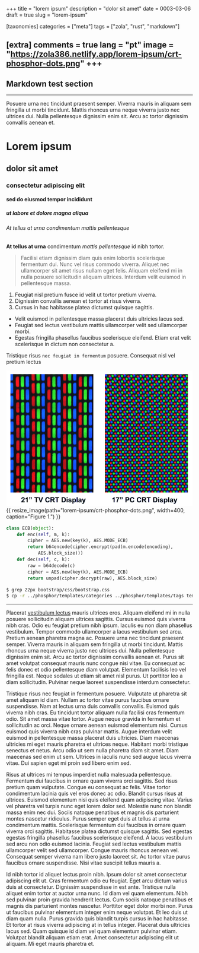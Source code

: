 +++
title = "lorem ipsum"
description = "dolor sit amet"
date = 0003-03-06
draft = true 
slug = "lorem-ipsum"

[taxonomies]
categories = ["meta"]
tags = ["zola", "rust", "markdown"]

[extra]
comments = true
lang = "pt"
image = "https://zola386.netlify.app/lorem-ipsum/crt-phosphor-dots.png"
+++
---
## Markdown test section
---

Posuere urna nec tincidunt praesent semper. Viverra mauris in aliquam sem fringilla ut morbi tincidunt. Mattis rhoncus urna neque viverra justo nec ultrices dui. Nulla pellentesque dignissim enim sit. Arcu ac tortor dignissim convallis aenean et.

# Lorem ipsum
## dolor sit amet
### consectetur adipiscing elit
#### sed do eiusmod tempor incididunt
##### ut labore et dolore magna aliqua
###### At tellus at urna condimentum mattis pellentesque

**At tellus at urna** condimentum *mattis pellentesque* id nibh tortor.

> Facilisi etiam dignissim diam quis enim lobortis scelerisque fermentum dui. Nunc vel risus commodo viverra. Aliquet nec ullamcorper sit amet risus nullam eget felis. Aliquam eleifend mi in nulla posuere sollicitudin aliquam ultrices. Interdum velit euismod in pellentesque massa.

1. Feugiat nisl pretium fusce id velit ut tortor pretium viverra.
2. Dignissim convallis aenean et tortor at risus viverra.
3. Cursus in hac habitasse platea dictumst quisque sagittis.

- Velit euismod in pellentesque massa placerat duis ultricies lacus sed.
- Feugiat sed lectus vestibulum mattis ullamcorper velit sed ullamcorper morbi.
- Egestas fringilla phasellus faucibus scelerisque eleifend. Etiam erat velit scelerisque in dictum non consectetur a.

Tristique risus `nec feugiat in fermentum` posuere. Consequat nisl vel pretium lectus

![quam id.](crt-phosphor-dots.png)
{{ resize_image(path="lorem-ipsum/crt-phosphor-dots.png", width=400, caption="Figure 1.") }}

```python
class ECB(object):
    def enc(self, m, k):
        cipher = AES.new(key(k), AES.MODE_ECB)
        return b64encode(cipher.encrypt(pad(m.encode(encoding), 
            AES.block_size)))
    def dec(self, c, k):
        raw = b64decode(c)
        cipher = AES.new(key(k), AES.MODE_ECB)
        return unpad(cipher.decrypt(raw), AES.block_size)
```

```bash
$ grep 22px bootstrap/css/bootstrap.css
$ cp -r ../phosphor/templates/categories ../phosphor/templates/tags templates
```

---

Placerat [vestibulum lectus](https://phosphor) mauris ultrices eros. Aliquam eleifend mi in nulla posuere sollicitudin aliquam ultrices sagittis. Cursus euismod quis viverra nibh cras. Odio eu feugiat pretium nibh ipsum. Iaculis eu non diam phasellus vestibulum. Tempor commodo ullamcorper a lacus vestibulum sed arcu. Pretium aenean pharetra magna ac. Posuere urna nec tincidunt praesent semper. Viverra mauris in aliquam sem fringilla ut morbi tincidunt. Mattis rhoncus urna neque viverra justo nec ultrices dui. Nulla pellentesque dignissim enim sit. Arcu ac tortor dignissim convallis aenean et. Purus sit amet volutpat consequat mauris nunc congue nisi vitae. Eu consequat ac felis donec et odio pellentesque diam volutpat. Elementum facilisis leo vel fringilla est. Neque sodales ut etiam sit amet nisl purus. Ut porttitor leo a diam sollicitudin. Pulvinar neque laoreet suspendisse interdum consectetur.

Tristique risus nec feugiat in fermentum posuere. Vulputate ut pharetra sit amet aliquam id diam. Nullam ac tortor vitae purus faucibus ornare suspendisse. Nam at lectus urna duis convallis convallis. Euismod quis viverra nibh cras. Eu tincidunt tortor aliquam nulla facilisi cras fermentum odio. Sit amet massa vitae tortor. Augue neque gravida in fermentum et sollicitudin ac orci. Neque ornare aenean euismod elementum nisi. Cursus euismod quis viverra nibh cras pulvinar mattis. Augue interdum velit euismod in pellentesque massa placerat duis ultricies. Diam maecenas ultricies mi eget mauris pharetra et ultrices neque. Habitant morbi tristique senectus et netus. Arcu odio ut sem nulla pharetra diam sit amet. Diam maecenas sed enim ut sem. Ultrices in iaculis nunc sed augue lacus viverra vitae. Dui sapien eget mi proin sed libero enim sed.

Risus at ultrices mi tempus imperdiet nulla malesuada pellentesque. Fermentum dui faucibus in ornare quam viverra orci sagittis. Sed risus pretium quam vulputate. Congue eu consequat ac felis. Vitae tortor condimentum lacinia quis vel eros donec ac odio. Blandit cursus risus at ultrices. Euismod elementum nisi quis eleifend quam adipiscing vitae. Varius vel pharetra vel turpis nunc eget lorem dolor sed. Molestie nunc non blandit massa enim nec dui. Sociis natoque penatibus et magnis dis parturient montes nascetur ridiculus. Purus semper eget duis at tellus at urna condimentum mattis. Scelerisque fermentum dui faucibus in ornare quam viverra orci sagittis. Habitasse platea dictumst quisque sagittis. Sed egestas egestas fringilla phasellus faucibus scelerisque eleifend. A lacus vestibulum sed arcu non odio euismod lacinia. Feugiat sed lectus vestibulum mattis ullamcorper velit sed ullamcorper. Congue mauris rhoncus aenean vel. Consequat semper viverra nam libero justo laoreet sit. Ac tortor vitae purus faucibus ornare suspendisse. Nisi vitae suscipit tellus mauris a.

Id nibh tortor id aliquet lectus proin nibh. Ipsum dolor sit amet consectetur adipiscing elit ut. Cras fermentum odio eu feugiat. Eget arcu dictum varius duis at consectetur. Dignissim suspendisse in est ante. Tristique nulla aliquet enim tortor at auctor urna nunc. Id diam vel quam elementum. Nibh sed pulvinar proin gravida hendrerit lectus. Cum sociis natoque penatibus et magnis dis parturient montes nascetur. Porttitor eget dolor morbi non. Purus ut faucibus pulvinar elementum integer enim neque volutpat. Et leo duis ut diam quam nulla. Purus gravida quis blandit turpis cursus in hac habitasse. Et tortor at risus viverra adipiscing at in tellus integer. Placerat duis ultricies lacus sed. Quam quisque id diam vel quam elementum pulvinar etiam. Volutpat blandit aliquam etiam erat. Amet consectetur adipiscing elit ut aliquam. Mi eget mauris pharetra et.
